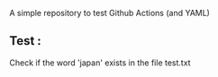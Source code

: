 A simple repository to test Github Actions (and YAML)

## Test :
Check if the word 'japan' exists in the file test.txt
